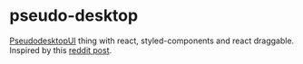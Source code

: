 # pseudo-desktop

[PseudodesktopUI](https://pseudodesktopui.netlify.com) thing with react, styled-components and react draggable.
Inspired by this [reddit post](https://old.reddit.com/r/javascript/comments/cbizuk/someone_posted_a_video_showing_off_their_pseudo/).
